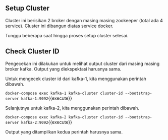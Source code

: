 ## Setup Cluster

Cluster ini berisikan 2 broker dengan masing masing zookeeper (total ada 4 service). Cluster ini dibangun diatas service docker.

Tunggu beberapa saat hingga proses setup cluster selesai.

## Check Cluster ID

Pengecekan ini dilakukan untuk melihat output cluster dari masing masing broker kafka. Output yang diekspektasi harusnya sama.

Untuk mengecek cluster id dari kafka-1, kita menggunakan perintah dibawah. 

`docker-compose exec kafka-1 kafka-cluster cluster-id --bootstrap-server kafka-1:9092`{{execute}}

Selanjutnya untuk kafka-2, kita menggunakan perintah dibawah. 

`docker-compose exec kafka-2 kafka-cluster cluster-id --bootstrap-server kafka-2:9092`{{execute}}

Output yang ditampilkan kedua perintah harusnya sama.